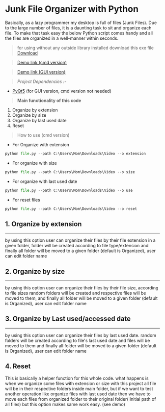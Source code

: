 # Junk File Organizer with Python
Basically, as a lazy programmer my desktop is full of files (Junk Files). Due to the large number of files, it is a daunting task to sit and organize each file. To make that task easy the below Python script comes handy and all the files are organized in a well-manner within seconds.
>for using without any outside library installed download this exe file [Download](https://docs.google.com/uc?export=download&id=16iWmwKgk1NtOCn6a9HQr-nJ7E3_bD_40
) 

>[Demo link (cmd version)](https://youtu.be/QdxoOVAU-qI)

>[Demo link (GUI version)](https://youtu.be/TcqG5mbJHpU)

>_Project Dependencies :-_
* [PyQt5](https://pypi.org/project/PyQt5/) (for GUI version, cmd version not needed)

>__Main functionality of this code__

1. Organize by extension
2. Organize by size 
3. Organize by last used date
4. Reset


> How to use (cmd version)
* For Organize with extension
```python
python file.py --path C:\Users\Mom\Downloads\Video --o extension 
```
* For organize with size
```python
python file.py --path C:\Users\Mom\Downloads\Video --o size 
```
* For organize with last used date
```python
python file.py --path C:\Users\Mom\Downloads\Video --o use 
```
* For reset files
```python
python file.py --path C:\Users\Mom\Downloads\Video --o reset 
```

## 1. Organize by extension
---
by using this option user can organize their files by their file extension in a given folder, folder will be created according to file type/extension and finally all folder will be moved to a given folder (default is Organized), user can edit folder name

## 2. Organize by size
---
by using this option user can organize their files by their file size, according to file sizes random folders will be created and respective files will be moved to them, and finally all folder will be moved to a given folder (default is Organized), user can edit folder name

## 3. Organize by Last used/accessed date
--- 
by using this option user can organize their files by last used date. random folders will be created according to file's last used date and files will be moved to them and finally all folder will be moved to a given folder (default is Organized), user can edit folder name

## 4. Reset
 This is basically a helper function for this whole code. what happens is when we organize some files with extension or size with this project all file will be in their respective folders inside main folder, but if we want to test another operation like organize files with last used date then we have to move each files from organized folder to their original folder( Initial path of all files) but this option makes same work easy. (see demo)

